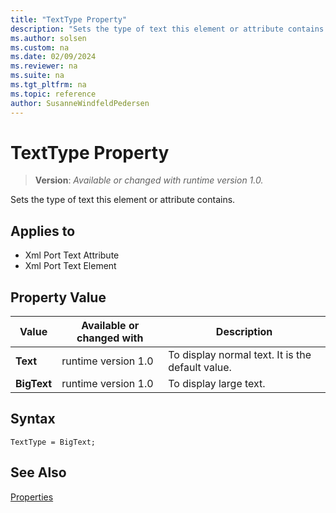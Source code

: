 ```yaml
---
title: "TextType Property"
description: "Sets the type of text this element or attribute contains."
ms.author: solsen
ms.custom: na
ms.date: 02/09/2024
ms.reviewer: na
ms.suite: na
ms.tgt_pltfrm: na
ms.topic: reference
author: SusanneWindfeldPedersen
---
```

[//]: # (START>DO_NOT_EDIT)
[//]: # (IMPORTANT:Do not edit any of the content between here and the END>DO_NOT_EDIT.)
[//]: # (Any modifications should be made in the .xml files in the ModernDev repo.)
# TextType Property
> **Version**: _Available or changed with runtime version 1.0._

Sets the type of text this element or attribute contains.

## Applies to
-   Xml Port Text Attribute
-   Xml Port Text Element

## Property Value

|Value|Available or changed with|Description|
|-----------|-----------|---------------------------------------|
|**Text**|runtime version 1.0|To display normal text. It is the default value.|
|**BigText**|runtime version 1.0|To display large text.|

[//]: # (IMPORTANT: END>DO_NOT_EDIT)


## Syntax

```AL
TextType = BigText;
```

## See Also  

[Properties](devenv-properties.md)